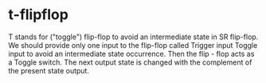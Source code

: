 # t-flipflop
T stands for ("toggle") flip-flop to avoid an intermediate state in SR flip-flop. We should provide only one input to the flip-flop called Trigger input Toggle input to avoid an intermediate state occurrence.  Then the flip - flop acts as a Toggle switch. The next output state is changed with the complement of the present state output. 
